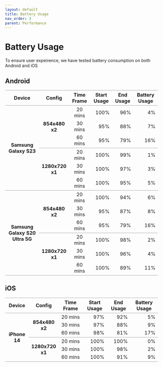 ```yaml
---
layout: default
title: Battery Usage
nav_order: 3
parent: Performance
---
```


# Battery Usage

To ensure user expeirence, we have tested battery consumption on both Android and iOS

## Android

<style>
table thead tr th {
    border-top: solid 2px #CCCCCC;
    border-bottom: solid 2px #CCCCCC;
}
table tbody tr th {
    border-bottom: solid 2px #CCCCCC;
}
.lastcell {
    border-bottom: solid 2px #CCCCCC;
}
.lastcell-force {
    border-bottom: solid 2px #CCCCCC !important;
}
</style>

<table>
    <thead>
        <tr>
            <th>Device</th>
            <th>Config</th>
            <th>Time Frame</th>
            <th>Start Usage</th>
            <th>End Usage</th>
            <th>Battery Usage</th>
        </tr>
    </thead>
    <tbody>
        <tr>
            <th rowspan='6'>Samsung Galaxy S23</th>
            <th align="center" rowspan='3'>854x480<br>x2</th>
            <td align="center">20 mins</td>
            <td align="right">100%</td>
            <td align="right">96%</td>
            <td align="right">4%</td>
        </tr>
        <tr>
            <td align="center">30 mins</td>
            <td align="right">95%</td>
            <td align="right">88%</td>
            <td align="right">7%</td>
        </tr>
        <tr>
            <td class="lastcell" align="center">60 mins</td>
            <td class="lastcell" align="right">95%</td>
            <td class="lastcell" align="right">79%</td>
            <td class="lastcell" align="right">16%</td>
        </tr>
        <tr>
            <th align="center" rowspan='3'>1280x720<br>x1</th>
            <td align="center">20 mins</td>
            <td align="right">100%</td>
            <td align="right">99%</td>
            <td align="right">1%</td>
        </tr>
        <tr>
            <td align="center">30 mins</td>
            <td align="right">100%</td>
            <td align="right">97%</td>
            <td align="right">3%</td>
        </tr>
        <tr>
            <td class="lastcell" align="center">60 mins</td>
            <td class="lastcell" align="right">100%</td>
            <td class="lastcell" align="right">95%</td>
            <td class="lastcell" align="right">5%</td>
        </tr>
        <tr>
            <th rowspan='6'>Samsung Galaxy S20 Ultra 5G</th>
            <th align="center" rowspan='3'>854x480<br>x2</th>
            <td align="center">20 mins</td>
            <td align="right">100%</td>
            <td align="right">94%</td>
            <td align="right">6%</td>
        </tr>
        <tr>
            <td align="center">30 mins</td>
            <td align="right">95%</td>
            <td align="right">87%</td>
            <td align="right">8%</td>
        </tr>
        <tr>
            <td class="lastcell" align="center">60 mins</td>
            <td class="lastcell" align="right">95%</td>
            <td class="lastcell" align="right">79%</td>
            <td class="lastcell" align="right">16%</td>
        </tr>
        <tr>
            <th align="center" rowspan='3'>1280x720<br>x1</th>
            <td align="center">20 mins</td>
            <td align="right">100%</td>
            <td align="right">98%</td>
            <td align="right">2%</td>
        </tr>
        <tr>
            <td align="center">30 mins</td>
            <td align="right">100%</td>
            <td align="right">96%</td>
            <td align="right">4%</td>
        </tr>
        <tr>
            <td class="lastcell-force" align="center">60 mins</td>
            <td class="lastcell-force" align="right">100%</td>
            <td class="lastcell-force" align="right">89%</td>
            <td class="lastcell-force" align="right">11%</td>
        </tr>
    </tbody>
</table>

## iOS

<table>
    <thead>
        <tr>
            <th>Device</th>
            <th>Config</th>
            <th>Time Frame</th>
            <th>Start Usage</th>
            <th>End Usage</th>
            <th>Battery Usage</th>
        </tr>
    </thead>
    <tbody>
        <tr>
            <th rowspan='6'>iPhone 14</th>
            <th align="center" rowspan='3'>854x480<br>x2</th>
            <td align="center">20 mins</td>
            <td align="right">97%</td>
            <td align="right">92%</td>
            <td align="right">5%</td>
        </tr>
        <tr>
            <td align="center">30 mins</td>
            <td align="right">97%</td>
            <td align="right">88%</td>
            <td align="right">9%</td>
        </tr>
        <tr>
            <td class="lastcell" align="center">60 mins</td>
            <td class="lastcell" align="right">98%</td>
            <td class="lastcell" align="right">81%</td>
            <td class="lastcell" align="right">17%</td>
        </tr>
        <tr>
            <th align="center" rowspan='3'>1280x720<br>x1</th>
            <td align="center">20 mins</td>
            <td align="right">100%</td>
            <td align="right">100%</td>
            <td align="right">0%</td>
        </tr>
        <tr>
            <td align="center">30 mins</td>
            <td align="right">100%</td>
            <td align="right">98%</td>
            <td align="right">2%</td>
        </tr>
        <tr>
            <td class="lastcell-force" align="center">60 mins</td>
            <td class="lastcell-force" align="right">100%</td>
            <td class="lastcell-force" align="right">91%</td>
            <td class="lastcell-force" align="right">9%</td>
        </tr>
    </tbody>
</table>

<!-- Results of GDFPlay battery consumption measurement using online video (854x480@2x2) -->
